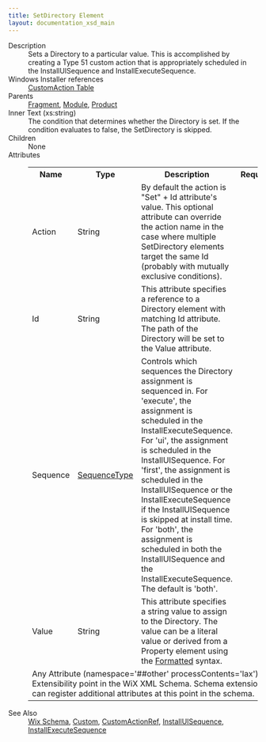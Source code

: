 ```yaml
---
title: SetDirectory Element
layout: documentation_xsd_main
---
```

<dl>
  <dt>Description</dt>
  <dd>                 Sets a Directory to a particular value. This is accomplished by creating a Type 51 custom action that is appropriately scheduled in                 the InstallUISequence and InstallExecuteSequence.             </dd>
  <dt>Windows Installer references</dt>
  <dd>
    <a href="http://msdn.microsoft.com/library/aa368062.aspx" target="_blank">CustomAction Table</a>
  </dd>
  <dt>Parents</dt>
  <dd>
    <a href="../fragment/">Fragment</a>, <a href="../module/">Module</a>, <a href="../product/">Product</a></dd>
  <dt>Inner Text (xs:string)</dt>
  <dd>                         The condition that determines whether the Directory is set. If the condition evaluates to false, the SetDirectory is skipped.                     </dd>
  <dt>Children</dt>
  <dd>None</dd>
  <dt>Attributes</dt>
  <dd>
    <table cellspacing="0" cellpadding="0" class="schema">
      <tr>
        <th width="15%">Name</th>
        <th width="15%">Type</th>
        <th width="65%">Description</th>
        <th width="15%">Required</th>
      </tr>
      <tr>
        <td>Action</td>
        <td>String</td>
        <td>                                 By default the action is "Set" + Id attribute's value. This optional attribute can override the action name in the case                                 where multiple SetDirectory elements target the same Id (probably with mutually exclusive conditions).                             </td>
        <td>&nbsp;</td>
      </tr>
      <tr>
        <td>Id</td>
        <td>String</td>
        <td>                                 This attribute specifies a reference to a Directory element with matching Id attribute. The path of the Directory will be set to                                 the Value attribute.                             </td>
        <td>&nbsp;</td>
      </tr>
      <tr>
        <td>Sequence</td>
        <td><a href="../simple_type_sequencetype/">SequenceType</a></td>
        <td>                                 Controls which sequences the Directory assignment is sequenced in.                                 For 'execute', the assignment is scheduled in the InstallExecuteSequence.                                 For 'ui', the assignment is scheduled in the InstallUISequence.                                 For 'first', the assignment is scheduled in the InstallUISequence or the InstallExecuteSequence if the InstallUISequence is skipped at install time.                                 For 'both', the assignment is scheduled in both the InstallUISequence and the InstallExecuteSequence.                                  The default is 'both'.                             </td>
        <td>&nbsp;</td>
      </tr>
      <tr>
        <td>Value</td>
        <td>String</td>
        <td>                                 This attribute specifies a string value to assign to the Directory. The value can be a literal value or derived from a                                 Property element using the <a href="http://msdn.microsoft.com/library/aa368609.aspx" target="_blank">Formatted</a>                                 syntax.                             </td>
        <td>&nbsp;</td>
      </tr>
      <tr>
        <td colspan="4">
          <span class="extension">Any Attribute (namespace='##other' processContents='lax')                              Extensibility point in the WiX XML Schema.  Schema extensions can register additional                             attributes at this point in the schema.                         </span>
        </td>
      </tr>
    </table>
  </dd>
  <dt>See Also</dt>
  <dd>
    <a href="../wix">Wix Schema</a>, <a href="../custom/">Custom</a>, <a href="../customactionref/">CustomActionRef</a>, <a href="../installuisequence/">InstallUISequence</a>, <a href="../installexecutesequence/">InstallExecuteSequence</a></dd>
</dl>
